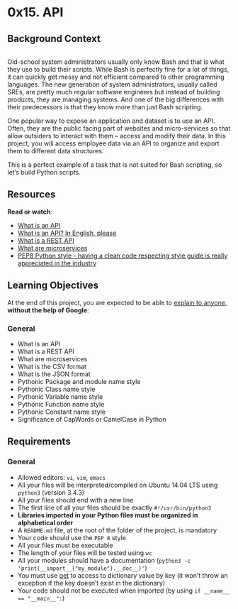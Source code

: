 <h1 class="gap">0x15. API</h1>
<div class="panel-body">
    <h2>Background Context</h2>

<p><a href="https://youtu.be/-2kyU6-j8ZQ" target="_blank"><img src="https://holbertonintranet.s3.amazonaws.com/uploads/medias/2019/6/897638f42eb1bad6605d.png?X-Amz-Algorithm=AWS4-HMAC-SHA256&amp;X-Amz-Credential=AKIARDDGGGOU5BHMTQX4%2F20220909%2Fus-east-1%2Fs3%2Faws4_request&amp;X-Amz-Date=20220909T140836Z&amp;X-Amz-Expires=86400&amp;X-Amz-SignedHeaders=host&amp;X-Amz-Signature=900de93f6332d9949f6496facb844e2936b0a0ec2b682b01922fe2525502f24f" alt="" loading="lazy" style=""></a></p>

<p>Old-school system administrators usually only know Bash and that is what they use to build their scripts. While Bash is perfectly fine for a lot of things, it can quickly get messy and not efficient compared to other programming languages. The new generation of system administrators, usually called SREs, are pretty much regular software engineers but instead of building products, they are managing systems. And one of the big differences with their predecessors is that they know more than just Bash scripting.</p>

<p>One popular way to expose an application and dataset is to use an API. Often, they are the public facing part of websites and micro-services so that allow outsiders to interact with them – access and modify their data. In this project, you will access employee data via an API to organize and export them to different data structures.</p>

<p>This is a perfect example of a task that is not suited for Bash scripting, so let’s build Python scripts.</p>

<h2>Resources</h2>

<p><strong>Read or watch</strong>:</p>

<ul>
<li><a href="/rltoken/I-XLIq5AwH-j29xJtzr6bQ" title="What is an API" target="_blank">What is an API</a> </li>
<li><a href="/rltoken/I1nC8rhySGahG3gXYBfDPA" title="What is an API? In English, please" target="_blank">What is an API? In English, please</a></li>
<li><a href="/rltoken/6_OAlRYOGUuegPfyd4FUVg" title="What is a REST API" target="_blank">What is a REST API</a> </li>
<li><a href="/rltoken/lewYS0z2RuFuiIkIgaCHSA" title="What are microservices" target="_blank">What are microservices</a> </li>
<li><a href="/rltoken/C7zzmgcZJqUC50-pilPPzw" title="PEP8 Python style - having a clean code respecting style guide is really appreciated in the industry" target="_blank">PEP8 Python style - having a clean code respecting style guide is really appreciated in the industry</a> </li>
</ul>

<h2>Learning Objectives</h2>

<p>At the end of this project, you are expected to be able to <a href="/rltoken/shJvjhQJv488-f7SmzIYPw" title="explain to anyone" target="_blank">explain to anyone</a>, <strong>without the help of Google</strong>:</p>

<h3>General</h3>

<ul>
<li>What is an API</li>
<li>What is a REST API</li>
<li>What are microservices</li>
<li>What is the CSV format</li>
<li>What is the JSON format</li>
<li>Pythonic Package and module name style</li>
<li>Pythonic Class name style</li>
<li>Pythonic Variable name style</li>
<li>Pythonic Function name style</li>
<li>Pythonic Constant name style</li>
<li>Significance of CapWords or CamelCase in Python</li>
</ul>

<h2>Requirements</h2>

<h3>General</h3>

<ul>
<li>Allowed editors: <code>vi</code>, <code>vim</code>, <code>emacs</code></li>
<li>All your files will be interpreted/compiled on Ubuntu 14.04 LTS using <code>python3</code> (version 3.4.3)</li>
<li>All your files should end with a new line</li>
<li>The first line of all your files should be exactly <code>#!/usr/bin/python3</code></li>
<li><strong>Libraries imported in your Python files must be organized in alphabetical order</strong></li>
<li>A <code>README.md</code> file, at the root of the folder of the project, is mandatory</li>
<li>Your code should use the <code>PEP 8</code> style</li>
<li>All your files must be executable</li>
<li>The length of your files will be tested using <code>wc</code></li>
<li>All your modules should have a documentation (<code>python3 -c 'print(__import__("my_module").__doc__)'</code>)</li>
<li>You must use <a href="/rltoken/nVy7hbvKVJkhr5LIHIsHSg" title="get" target="_blank">get</a> to access to dictionary value by key (it won’t throw an exception if the key doesn’t exist in the dictionary)</li>
<li>Your code should not be executed when imported (by using <code>if __name__ == "__main__":</code>)</li>
</ul>

  </div>